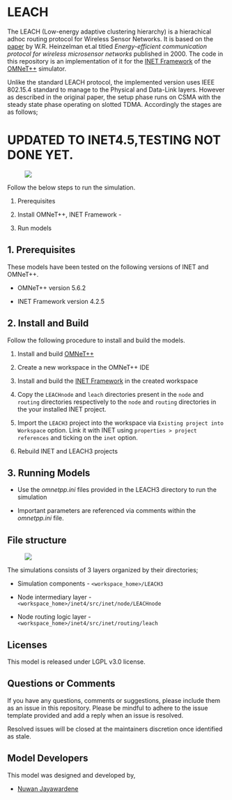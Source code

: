 # LEACH

The LEACH (Low-energy adaptive clustering hierarchy) is a hierachical adhoc routing protocol for Wireless Sensor Networks. It is based on the [paper](https://ieeexplore.ieee.org/abstract/document/926982) by W.R. Heinzelman et.al titled _Energy-efficient communication protocol for wireless microsensor networks_ published in 2000.
The code in this repository is an implementation of it for the [INET Framework](https://inet.omnetpp.org) of the [OMNeT++](https://omnetpp.org) simulator.

Unlike the standard LEACH protocol, the implemented version uses IEEE 802.15.4 standard to manage to the Physical and Data-Link layers. However as described in the original paper, the setup phase runs on CSMA with the steady state phase operating on slotted TDMA. Accordingly the stages are as follows;



# UPDATED TO INET4.5,TESTING NOT DONE YET. 


<figure>
    <img src="images/LEACH-stages-new.png">
</figure>

Follow the below steps to run the simulation.

1. Prerequisites 

2. Install OMNeT++, INET Framework -

3. Run models


## 1. Prerequisites

These models have been tested on the following versions of INET and OMNeT++.

- OMNeT++ version 5.6.2

- INET Framework version 4.2.5


## 2. Install and Build

Follow the following procedure to install and build the models.

1. Install and build [OMNeT++](https://omnetpp.org)

2. Create a new workspace in the OMNeT++ IDE

3. Install and build the [INET Framework](https://inet.omnetpp.org) in the created workspace

4. Copy the `LEACHnode` and `leach` directories present in the `node` and `routing` directories respectively to the `node` and `routing` directories in the your installed INET project.

5. Import the `LEACH3` project into the workspace via `Existing project into Workspace` option. Link it with INET using `properties > project references` and ticking on the `inet` option.

6. Rebuild INET and LEACH3  projects


## 3. Running Models

- Use the *omnetpp.ini* files provided in the LEACH3 directory to run the simulation

- Important parameters are referenced via comments within the *omnetpp.ini* file.

## File structure

<figure>
    <img src="images/file-structure.png">
</figure>

The simulations consists of 3 layers organized by their directories;

- Simulation components - `<workspace_home>/LEACH3`

- Node intermediary layer - `<workspace_home>/inet4/src/inet/node/LEACHnode`

- Node routing logic layer - `<workspace_home>/inet4/src/inet/routing/leach`

## Licenses

This model is released under LGPL v3.0 license.

## Questions or Comments

If you have any questions, comments or suggestions, please include them as an issue in this repository.
Please be mindful to adhere to the issue template provided and add a reply when an issue is resolved.

Resolved issues will be closed at the maintainers discretion once identified as stale.

## Model Developers

This model was designed and  developed by,

  - [Nuwan Jayawardene](https://github.com/n-jay)


